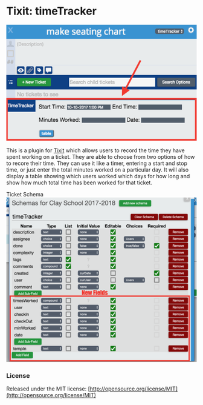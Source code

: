 # Tixit: timeTracker

![Example of TimeTracker](https://github.com/cookiesncream716/timeTracker/blob/master/tTracker.png?raw=true)

This is a plugin for [Tixit](https://tixit.me/) which allows users to record the time they have spent working on a ticket. They are able to choose from two options of how to recore their time. They can use it like a timer, entering a start and stop time, or just enter the total minutes worked on a particular day. It will also display a table showing which users worked which days for how long and show how much total time has been worked for that ticket.

Ticket Schema
![Ticket Schema](https://github.com/cookiesncream716/timeTracker/blob/master/tTrackerSchema.png?raw=true)

### License
Released under the MIT license: [http://opensource.org/license/MIT](http://opensource.org/license/MIT)